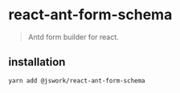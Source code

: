 # react-ant-form-schema
> Antd form builder for react.

## installation
```shell
yarn add @jswork/react-ant-form-schema
```
